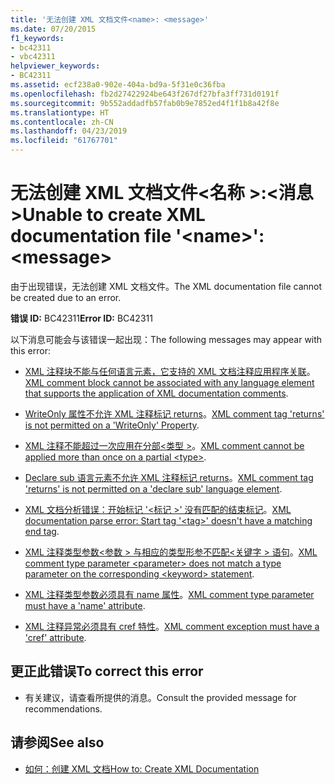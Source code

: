 ```yaml
---
title: '无法创建 XML 文档文件<name>: <message>'
ms.date: 07/20/2015
f1_keywords:
- bc42311
- vbc42311
helpviewer_keywords:
- BC42311
ms.assetid: ecf238a0-902e-404a-bd9a-5f31e0c36fba
ms.openlocfilehash: fb2d27422924be643f267df27bfa3ff731d0191f
ms.sourcegitcommit: 9b552addadfb57fab0b9e7852ed4f1f1b8a42f8e
ms.translationtype: HT
ms.contentlocale: zh-CN
ms.lasthandoff: 04/23/2019
ms.locfileid: "61767701"
---
```

# <a name="unable-to-create-xml-documentation-file-name-message"></a><span data-ttu-id="0d663-102">无法创建 XML 文档文件\<名称 >:\<消息 ></span><span class="sxs-lookup"><span data-stu-id="0d663-102">Unable to create XML documentation file '\<name>': \<message></span></span>
<span data-ttu-id="0d663-103">由于出现错误，无法创建 XML 文档文件。</span><span class="sxs-lookup"><span data-stu-id="0d663-103">The XML documentation file cannot be created due to an error.</span></span>  
  
 <span data-ttu-id="0d663-104">**错误 ID:** BC42311</span><span class="sxs-lookup"><span data-stu-id="0d663-104">**Error ID:** BC42311</span></span>  
  
 <span data-ttu-id="0d663-105">以下消息可能会与该错误一起出现：</span><span class="sxs-lookup"><span data-stu-id="0d663-105">The following messages may appear with this error:</span></span>  
  
- <span data-ttu-id="0d663-106">[XML 注释块不能与任何语言元素，它支持的 XML 文档注释应用程序关联](../../visual-basic/misc/bc42312.md)。</span><span class="sxs-lookup"><span data-stu-id="0d663-106">[XML comment block cannot be associated with any language element that supports the application of XML documentation comments](../../visual-basic/misc/bc42312.md).</span></span>  
  
- <span data-ttu-id="0d663-107">[WriteOnly 属性不允许 XML 注释标记 returns](../../visual-basic/misc/bc42313.md)。</span><span class="sxs-lookup"><span data-stu-id="0d663-107">[XML comment tag 'returns' is not permitted on a 'WriteOnly' Property](../../visual-basic/misc/bc42313.md).</span></span>  
  
- <span data-ttu-id="0d663-108">[XML 注释不能超过一次应用在分部\<类型 >](../../visual-basic/misc/bc42314.md)。</span><span class="sxs-lookup"><span data-stu-id="0d663-108">[XML comment cannot be applied more than once on a partial \<type>](../../visual-basic/misc/bc42314.md).</span></span>  
  
- <span data-ttu-id="0d663-109">[Declare sub 语言元素不允许 XML 注释标记 returns](../../visual-basic/misc/bc42315.md)。</span><span class="sxs-lookup"><span data-stu-id="0d663-109">[XML comment tag 'returns' is not permitted on a 'declare sub' language element](../../visual-basic/misc/bc42315.md).</span></span>  
  
- <span data-ttu-id="0d663-110">[XML 文档分析错误：开始标记 '\<标记 >' 没有匹配的结束标记](../../visual-basic/misc/bc42316.md)。</span><span class="sxs-lookup"><span data-stu-id="0d663-110">[XML documentation parse error: Start tag '\<tag>' doesn't have a matching end tag](../../visual-basic/misc/bc42316.md).</span></span>  
  
- <span data-ttu-id="0d663-111">[XML 注释类型参数\<参数 > 与相应的类型形参不匹配\<关键字 > 语句](../../visual-basic/misc/bc42317.md)。</span><span class="sxs-lookup"><span data-stu-id="0d663-111">[XML comment type parameter \<parameter> does not match a type parameter on the corresponding \<keyword> statement](../../visual-basic/misc/bc42317.md).</span></span>  
  
- <span data-ttu-id="0d663-112">[XML 注释类型参数必须具有 name 属性](../../visual-basic/misc/bc42318.md)。</span><span class="sxs-lookup"><span data-stu-id="0d663-112">[XML comment type parameter must have a 'name' attribute](../../visual-basic/misc/bc42318.md).</span></span>  
  
- <span data-ttu-id="0d663-113">[XML 注释异常必须具有 cref 特性](../../visual-basic/language-reference/error-messages/xml-comment-exception-must-have-a-cref-attribute.md)。</span><span class="sxs-lookup"><span data-stu-id="0d663-113">[XML comment exception must have a 'cref' attribute](../../visual-basic/language-reference/error-messages/xml-comment-exception-must-have-a-cref-attribute.md).</span></span>  
  
## <a name="to-correct-this-error"></a><span data-ttu-id="0d663-114">更正此错误</span><span class="sxs-lookup"><span data-stu-id="0d663-114">To correct this error</span></span>  
  
- <span data-ttu-id="0d663-115">有关建议，请查看所提供的消息。</span><span class="sxs-lookup"><span data-stu-id="0d663-115">Consult the provided message for recommendations.</span></span>  
  
## <a name="see-also"></a><span data-ttu-id="0d663-116">请参阅</span><span class="sxs-lookup"><span data-stu-id="0d663-116">See also</span></span>

- [<span data-ttu-id="0d663-117">如何：创建 XML 文档</span><span class="sxs-lookup"><span data-stu-id="0d663-117">How to: Create XML Documentation</span></span>](../../visual-basic/programming-guide/program-structure/how-to-create-xml-documentation.md)
